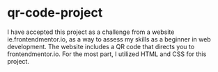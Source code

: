 # qr-code-project
I have accepted this project as a challenge from a website ie.frontendmentor.io, as a way to assess my skills as a beginner in web development. The website includes a QR code that directs you to frontendmentor.io. For the most part, I utilized HTML and CSS for this project.
